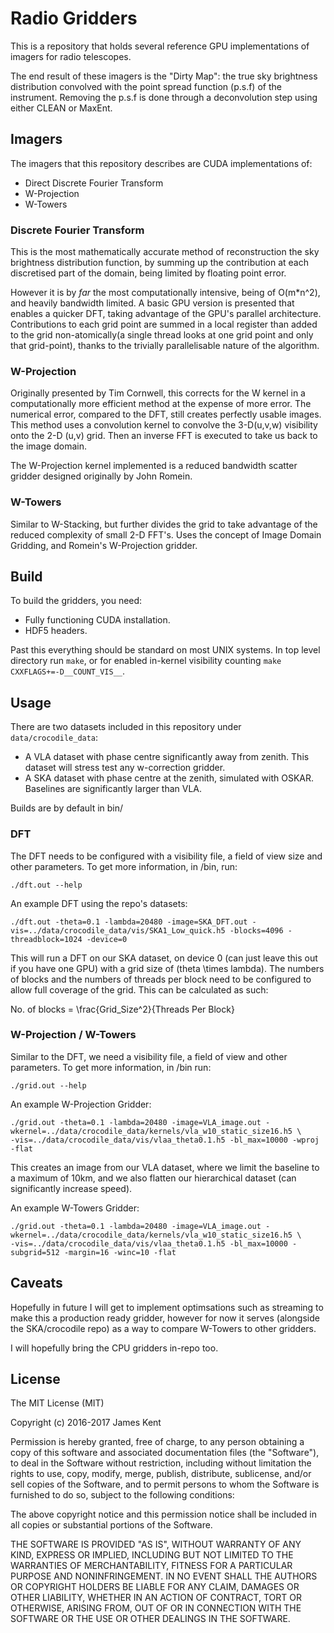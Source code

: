 # Radio Gridders

This is a repository that holds several reference GPU implementations of imagers for radio telescopes.

The end result of these imagers is the "Dirty Map": the true sky brightness distribution convolved with the point spread function (p.s.f) of the instrument. Removing the p.s.f is done through a deconvolution step using either CLEAN or MaxEnt.

## Imagers

The imagers that this repository describes are CUDA implementations of:

* Direct Discrete Fourier Transform
* W-Projection
* W-Towers

### Discrete Fourier Transform

This is the most mathematically accurate method of reconstruction the sky brightness distribution function, by summing up the contribution at each discretised part of the domain, being limited by floating point error.

However it is by *far* the most computationally intensive, being of O(m*n^2), and heavily bandwidth limited. A basic GPU version is presented that enables a quicker DFT, taking advantage of the GPU's parallel architecture. Contributions to each grid point are summed in a local register than added to the grid non-atomically(a single thread looks at one grid point and only that grid-point), thanks to the trivially parallelisable nature of the algorithm.

### W-Projection

Originally presented by Tim Cornwell, this corrects for the W kernel in a computationally more efficient method at the expense of more error. The numerical error, compared to the DFT, still creates perfectly usable images. This method uses a convolution kernel to convolve the 3-D(u,v,w) visibility onto the 2-D (u,v) grid. Then an inverse FFT is executed to take us back to the image domain.

The W-Projection kernel implemented is a reduced bandwidth scatter gridder designed originally by John Romein.

### W-Towers

Similar to W-Stacking, but further divides the grid to take advantage of the reduced complexity of small 2-D FFT's. Uses the concept
of Image Domain Gridding, and Romein's W-Projection gridder.

## Build

To build the gridders, you need:

* Fully functioning CUDA installation.
* HDF5 headers. 

Past this everything should be standard on most UNIX systems. In top level directory run `make`, or for enabled in-kernel visibility counting `make CXXFLAGS+=-D__COUNT_VIS__`.

## Usage

There are two datasets included in this repository under `data/crocodile_data`:

* A VLA dataset with phase centre significantly away from zenith. This dataset will stress test any w-correction gridder.
* A SKA dataset with phase centre at the zenith, simulated with OSKAR. Baselines are significantly larger than VLA.

Builds are by default in bin/

### DFT

The DFT needs to be configured with a visibility file, a field of view size and other parameters. To get more information,
in /bin, run:

``` shell
./dft.out --help
```

An example DFT using the repo's datasets:

``` shell
./dft.out -theta=0.1 -lambda=20480 -image=SKA_DFT.out -vis=../data/crocodile_data/vis/SKA1_Low_quick.h5 -blocks=4096 -threadblock=1024 -device=0
```

This will run a DFT on our SKA dataset, on device 0 (can just leave this out if you have one GPU)
with a grid size of (theta \times lambda). The numbers of blocks and the numbers of threads per
block need to be configured to allow full coverage of the grid. This can be calculated as such:

No. of blocks = \frac{Grid_Size^2}{Threads Per Block}

### W-Projection / W-Towers

Similar to the DFT, we need a visibility file, a field of view and other parameters. To get more information, in /bin run:

``` shell
./grid.out --help
```

An example W-Projection Gridder:

``` shell
./grid.out -theta=0.1 -lambda=20480 -image=VLA_image.out -wkernel=../data/crocodile_data/kernels/vla_w10_static_size16.h5 \
-vis=../data/crocodile_data/vis/vlaa_theta0.1.h5 -bl_max=10000 -wproj -flat
```

This creates an image from our VLA dataset, where we limit the baseline to a maximum of 10km, and we also flatten our hierarchical
dataset (can significantly increase speed).

An example W-Towers Gridder:

``` shell
./grid.out -theta=0.1 -lambda=20480 -image=VLA_image.out -wkernel=../data/crocodile_data/kernels/vla_w10_static_size16.h5 \
-vis=../data/crocodile_data/vis/vlaa_theta0.1.h5 -bl_max=10000 -subgrid=512 -margin=16 -winc=10 -flat
```

## Caveats

Hopefully in future I will get to implement optimsations such as streaming to make this a production ready gridder, however for 
now it serves (alongside the SKA/crocodile repo) as a way to compare W-Towers to other gridders.

I will hopefully bring the CPU gridders in-repo too.

## License

The MIT License (MIT)

Copyright (c) 2016-2017 James Kent

Permission is hereby granted, free of charge, to any person obtaining a copy
of this software and associated documentation files (the "Software"), to deal
in the Software without restriction, including without limitation the rights
to use, copy, modify, merge, publish, distribute, sublicense, and/or sell
copies of the Software, and to permit persons to whom the Software is
furnished to do so, subject to the following conditions:

The above copyright notice and this permission notice shall be included in all
copies or substantial portions of the Software.

THE SOFTWARE IS PROVIDED "AS IS", WITHOUT WARRANTY OF ANY KIND, EXPRESS OR
IMPLIED, INCLUDING BUT NOT LIMITED TO THE WARRANTIES OF MERCHANTABILITY,
FITNESS FOR A PARTICULAR PURPOSE AND NONINFRINGEMENT. IN NO EVENT SHALL THE
AUTHORS OR COPYRIGHT HOLDERS BE LIABLE FOR ANY CLAIM, DAMAGES OR OTHER
LIABILITY, WHETHER IN AN ACTION OF CONTRACT, TORT OR OTHERWISE, ARISING FROM,
OUT OF OR IN CONNECTION WITH THE SOFTWARE OR THE USE OR OTHER DEALINGS IN THE
SOFTWARE.



